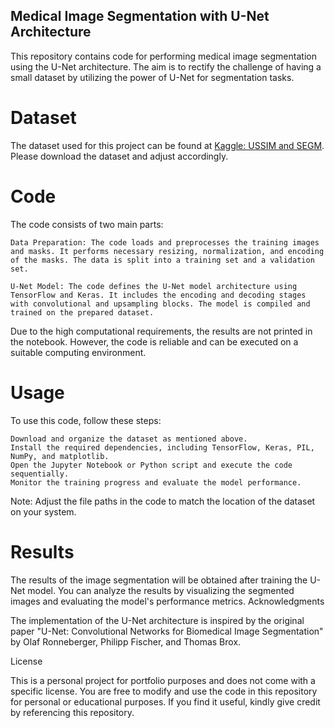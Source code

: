## Medical Image Segmentation with U-Net Architecture

This repository contains code for performing medical image segmentation using the U-Net architecture. The aim is to rectify the challenge of having a small dataset by utilizing the power of U-Net for segmentation tasks.

# Dataset

The dataset used for this project can be found at [Kaggle: USSIM and SEGM](https://www.kaggle.com/datasets/ignaciorlando/ussimandsegm). Please download the dataset and adjust accordingly.

# Code

The code consists of two main parts:

    Data Preparation: The code loads and preprocesses the training images and masks. It performs necessary resizing, normalization, and encoding of the masks. The data is split into a training set and a validation set.

    U-Net Model: The code defines the U-Net model architecture using TensorFlow and Keras. It includes the encoding and decoding stages with convolutional and upsampling blocks. The model is compiled and trained on the prepared dataset.

Due to the high computational requirements, the results are not printed in the notebook. However, the code is reliable and can be executed on a suitable computing environment.

# Usage

To use this code, follow these steps:

    Download and organize the dataset as mentioned above.
    Install the required dependencies, including TensorFlow, Keras, PIL, NumPy, and matplotlib.
    Open the Jupyter Notebook or Python script and execute the code sequentially.
    Monitor the training progress and evaluate the model performance.

Note: Adjust the file paths in the code to match the location of the dataset on your system.

# Results

The results of the image segmentation will be obtained after training the U-Net model. You can analyze the results by visualizing the segmented images and evaluating the model's performance metrics.
Acknowledgments

The implementation of the U-Net architecture is inspired by the original paper "U-Net: Convolutional Networks for Biomedical Image Segmentation" by Olaf Ronneberger, Philipp Fischer, and Thomas Brox.

License

This is a personal project for portfolio purposes and does not come with a specific license. You are free to modify and use the code in this repository for personal or educational purposes. If you find it useful, kindly give credit by referencing this repository.
